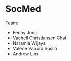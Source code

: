 # SocMed
Team:
- Fenny Jong
- Vachell Christiansen Chai
- Naramia Wijaya
- Valerie Vanora Susilo
- Andrew Lim
